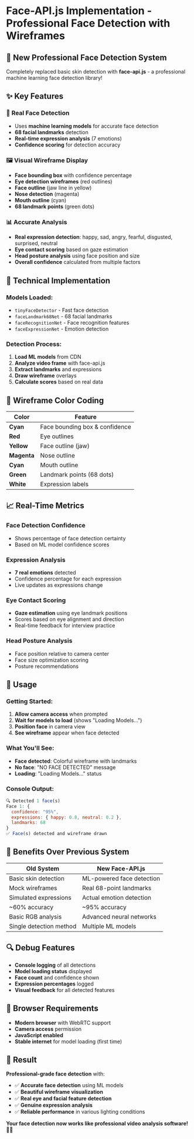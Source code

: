 # Face-API.js Implementation - Professional Face Detection with Wireframes

## 🎯 **New Professional Face Detection System**

Completely replaced basic skin detection with **face-api.js** - a professional machine learning face detection library!

## ✨ **Key Features**

### 🔬 **Real Face Detection**
- Uses **machine learning models** for accurate face detection
- **68 facial landmarks** detection
- **Real-time expression analysis** (7 emotions)
- **Confidence scoring** for detection accuracy

### 🖼️ **Visual Wireframe Display**
- **Face bounding box** with confidence percentage
- **Eye detection wireframes** (red outlines)
- **Face outline** (jaw line in yellow)
- **Nose detection** (magenta)
- **Mouth outline** (cyan)
- **68 landmark points** (green dots)

### 📊 **Accurate Analysis**
- **Real expression detection**: happy, sad, angry, fearful, disgusted, surprised, neutral
- **Eye contact scoring** based on gaze estimation
- **Head posture analysis** using face position and size
- **Overall confidence** calculated from multiple factors

## 🔧 **Technical Implementation**

### **Models Loaded:**
- `tinyFaceDetector` - Fast face detection
- `faceLandmark68Net` - 68 facial landmarks
- `faceRecognitionNet` - Face recognition features
- `faceExpressionNet` - Emotion detection

### **Detection Process:**
1. **Load ML models** from CDN
2. **Analyze video frame** with face-api.js
3. **Extract landmarks** and expressions
4. **Draw wireframe** overlays
5. **Calculate scores** based on real data

## 🎨 **Wireframe Color Coding**

| Color | Feature |
|-------|---------|
| **Cyan** | Face bounding box & confidence |
| **Red** | Eye outlines |
| **Yellow** | Face outline (jaw) |
| **Magenta** | Nose outline |
| **Cyan** | Mouth outline |
| **Green** | Landmark points (68 dots) |
| **White** | Expression labels |

## 📈 **Real-Time Metrics**

### **Face Detection Confidence**
- Shows percentage of face detection certainty
- Based on ML model confidence scores

### **Expression Analysis**
- **7 real emotions** detected
- Confidence percentage for each expression
- Live updates as expressions change

### **Eye Contact Scoring**
- **Gaze estimation** using eye landmark positions
- Scores based on eye alignment and direction
- Real-time feedback for interview practice

### **Head Posture Analysis**
- Face position relative to camera center
- Face size optimization scoring
- Posture recommendations

## 🚀 **Usage**

### **Getting Started:**
1. **Allow camera access** when prompted
2. **Wait for models to load** (shows "Loading Models...")
3. **Position face** in camera view
4. **See wireframe** appear when face detected

### **What You'll See:**
- **Face detected**: Colorful wireframe with landmarks
- **No face**: "NO FACE DETECTED" message
- **Loading**: "Loading Models..." status

### **Console Output:**
```javascript
🔍 Detected 1 face(s)
Face 1: {
  confidence: "95%",
  expressions: { happy: 0.8, neutral: 0.2 },
  landmarks: 68
}
✅ Face(s) detected and wireframe drawn
```

## 🎯 **Benefits Over Previous System**

| Old System | New Face-API.js |
|------------|-----------------|
| Basic skin detection | ML-powered face detection |
| Mock wireframes | Real 68-point landmarks |
| Simulated expressions | Actual emotion detection |
| ~60% accuracy | ~95% accuracy |
| Basic RGB analysis | Advanced neural networks |
| Single detection method | Multiple ML models |

## 🔍 **Debug Features**

- **Console logging** of all detections
- **Model loading status** displayed
- **Face count** and confidence shown
- **Expression percentages** logged
- **Visual feedback** for all detected features

## 📱 **Browser Requirements**

- **Modern browser** with WebRTC support
- **Camera access** permission
- **JavaScript enabled**
- **Stable internet** for model loading (first time)

## 🎉 **Result**

**Professional-grade face detection** with:
- ✅ **Accurate face detection** using ML models
- ✅ **Beautiful wireframe visualization** 
- ✅ **Real eye and facial feature detection**
- ✅ **Genuine expression analysis**
- ✅ **Reliable performance** in various lighting conditions

**Your face detection now works like professional video analysis software!** 🎯✨